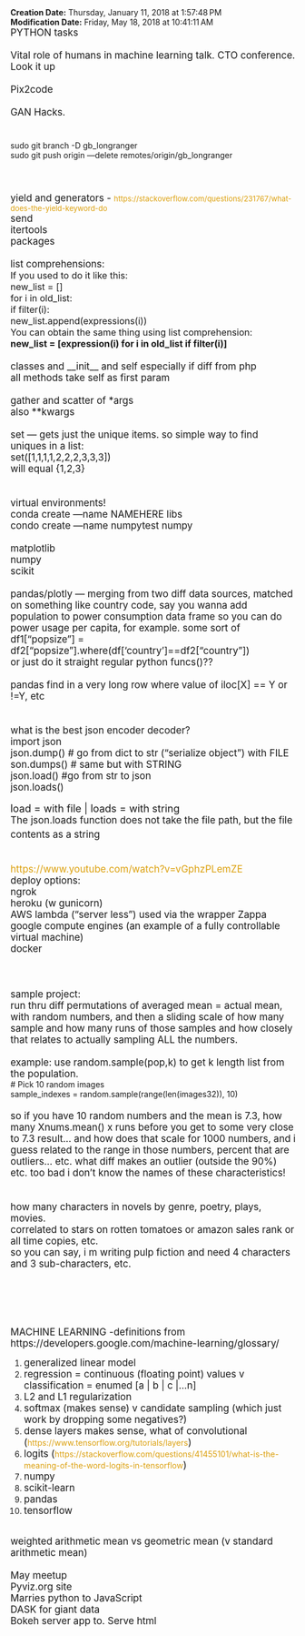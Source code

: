 <div><b>Creation Date:</b> Thursday, January 11, 2018 at 1:57:48 PM<br></div>
<div><b>Modification Date:</b> Friday, May 18, 2018 at 10:41:11 AM<br></div>
<div><span style="font-size: 17px">PYTHON tasks</span></div>
<div><span style="font-size: 17px"><br></span></div>
<div><span style="font-size: 17px">Vital role of humans in machine learning talk. CTO conference. Look it up</span></div>
<div><span style="font-size: 17px"><br></span></div>
<div><span style="font-size: 17px">Pix2code</span></div>
<div><span style="font-size: 17px"><br></span></div>
<div><span style="font-size: 17px">GAN Hacks. </span></div>
<div><span style="font-size: 17px"><br></span></div>
<div><span style="font-size: 17px"><br></span></div>
<div>sudo git branch -D gb_longranger</div>
<div>sudo git push origin —delete remotes/origin/gb_longranger</div>
<div><br></div>
<div><span style="font-size: 17px"><br></span></div>
<div><span style="font-size: 17px"><br></span></div>
<div><span style="font-size: 17px">yield and generators - </span><font color="#DCA00D"><span style="font-size: 13px">https://stackoverflow.com/questions/231767/what-does-the-yield-keyword-do</span></font><font color="#DCA00D"><span style="font-size: 13px"><br></span></font></div>
<div><span style="font-size: 17px">send</span></div>
<div><span style="font-size: 17px">itertools</span></div>
<div><span style="font-size: 17px">packages</span></div>
<div><span style="font-size: 17px"><br></span></div>
<div><span style="font-size: 17px">list comprehensions:</span></div>
<div><span style="font-size: 16px">If you used to do it like this:</span></div>
<div><span style="font-size: 16px">new_list = []</span></div>
<div><span style="font-size: 16px">for i in old_list:</span></div>
<div><span style="font-size: 16px">    if filter(i):</span></div>
<div><span style="font-size: 16px">        new_list.append(expressions(i))</span></div>
<div><span style="font-size: 16px">You can obtain the same thing using list comprehension:</span></div>
<div><b><span style="font-size: 16px">new_list = [expression(i) for i in old_list if filter(i)]</span></b><span style="font-size: 13px"><br></span></div>
<div><span style="font-size: 17px"><br></span></div>
<div><span style="font-size: 17px">classes and __init__ and self especially if diff from php</span></div>
<div><span style="font-size: 17px">	all methods take self as first param</span></div>
<div><span style="font-size: 17px"><br></span></div>
<div><span style="font-size: 17px">gather and scatter of *args </span></div>
<div><span style="font-size: 17px">also **kwargs</span></div>
<div><span style="font-size: 17px"><br></span></div>
<div><span style="font-size: 17px">set — gets just the unique items. so simple way to find uniques in a list:</span></div>
<div><span style="font-size: 17px">	set([1,1,1,1,2,2,2,3,3,3])</span></div>
<div><span style="font-size: 17px">	will equal {1,2,3}</span></div>
<div><span style="font-size: 17px"><br></span></div>
<div><span style="font-size: 17px"><br></span></div>
<div><span style="font-size: 17px">virtual environments!</span></div>
<div><span style="font-size: 17px">	conda create —name NAMEHERE libs</span></div>
<div><span style="font-size: 17px">	condo create —name numpytest numpy</span></div>
<div><span style="font-size: 17px"><br></span></div>
<div><span style="font-size: 17px">matplotlib</span></div>
<div><span style="font-size: 17px">numpy</span></div>
<div><span style="font-size: 17px">scikit</span></div>
<div><span style="font-size: 17px"><br></span></div>
<div><span style="font-size: 17px">pandas/plotly — merging from two diff data sources, matched on something like country code, say you wanna add population to power consumption data frame so you can do power usage per capita, for example. some sort of </span></div>
<div><span style="font-size: 17px">df1[“popsize”] = df2[“popsize”].where(df[‘country’]==df2[“country”])</span></div>
<div><span style="font-size: 17px">or just do it straight regular python funcs()??</span></div>
<div><span style="font-size: 17px"><br></span></div>
<div><span style="font-size: 17px">pandas find in a very long row where value of iloc[X] == Y or !=Y, etc</span></div>
<div><span style="font-size: 17px"><br></span></div>
<div><span style="font-size: 17px"><br></span></div>
<div><span style="font-size: 17px">what is the best json encoder decoder?</span></div>
<div><span style="font-size: 17px">import json</span></div>
<div><span style="font-size: 17px">json.dump() # go from dict to str (“serialize object”) with FILE</span></div>
<div><span style="font-size: 17px">son.dumps() # same but with STRING</span></div>
<div><span style="font-size: 17px">json.load() #go from str to json</span></div>
<div><span style="font-size: 17px">json.loads()</span></div>
<div><br></div>
<div><span style="font-size: 18px">load = with file | loads = with string</span><br></div>
<div><span style="font-size: 17px">The json.loads function does not take the file path, but the file contents as a string</span><span style="font-size: 22px"><br></span></div>
<div><span style="font-size: 17px"><br></span></div>
<div><span style="font-size: 17px"><br></span></div>
<div><font color="#DCA00D"><span style="font-size: 17px">https://www.youtube.com/watch?v=vGphzPLemZE</span></font><span style="font-size: 17px"><br></span></div>
<div><span style="font-size: 17px">deploy options:</span></div>
<div><span style="font-size: 17px">ngrok</span></div>
<div><span style="font-size: 17px">heroku (w gunicorn)</span></div>
<div><span style="font-size: 17px">AWS lambda (“server less”) used via the wrapper Zappa</span></div>
<div><span style="font-size: 17px">google compute engines (an example of a fully controllable virtual machine)</span></div>
<div><span style="font-size: 17px">docker</span></div>
<div><span style="font-size: 17px"><br></span></div>
<div><span style="font-size: 17px"><br></span></div>
<div><span style="font-size: 17px"><br></span></div>
<div><span style="font-size: 17px">sample project:</span></div>
<div><span style="font-size: 17px">run thru diff permutations of averaged mean = actual mean, with random numbers, and then a sliding scale of how many sample and how many runs of those samples and how closely that relates to actually sampling ALL the numbers.</span></div>
<div><span style="font-size: 17px"><br></span></div>
<div><span style="font-size: 17px">example: use random.sample(pop,k) to get k length list from the population.</span></div>
<div># Pick 10 random images</div>
<div>sample_indexes = random.sample(range(len(images32)), 10)</div>
<div><span style="font-size: 17px"><br></span></div>
<div><span style="font-size: 17px">so if you have 10 random numbers and the mean is 7.3, how many Xnums.mean() x runs before you get to some very close to 7.3 result… and how does that scale for 1000 numbers, and i guess related to the range in those numbers, percent that are outliers… etc. what diff makes an outlier (outside the 90%) etc. too bad i don’t know the names of these characteristics!</span></div>
<div><span style="font-size: 17px"><br></span></div>
<div><span style="font-size: 17px"><br></span></div>
<div><span style="font-size: 17px">how many characters in novels by genre, poetry, plays, movies.</span></div>
<div><span style="font-size: 17px">correlated to stars on rotten tomatoes or amazon sales rank or all time copies, etc.</span></div>
<div><span style="font-size: 17px">so you can say, i m writing  pulp fiction and need 4 characters and 3 sub-characters, etc.</span></div>
<div><span style="font-size: 17px"><br></span></div>
<div><span style="font-size: 17px"><br></span></div>
<div><span style="font-size: 17px"><br></span></div>
<div><span style="font-size: 17px"><br></span></div>
<div><span style="font-size: 17px"><br></span></div>
<div><span style="font-size: 17px">MACHINE LEARNING -definitions from https://developers.google.com/machine-learning/glossary/</span></div>
<ol>
<li><span style="font-size: 17px">generalized linear model</span></li>
<li><span style="font-size: 17px">regression = continuous (floating point) values v classification = enumed [a | b | c |…n] </span></li>
<li><span style="font-size: 17px">L2 and L1 regularization </span></li>
<li><span style="font-size: 17px">softmax (makes sense) v candidate sampling (which just work by dropping some negatives?)</span></li>
<li><span style="font-size: 17px">dense layers makes sense, what of convolutional (</span><font color="#DCA00D">https://www.tensorflow.org/tutorials/layers</font><span style="font-size: 17px">)</span></li>
<li><span style="font-size: 17px">logits (</span><font color="#DCA00D">https://stackoverflow.com/questions/41455101/what-is-the-meaning-of-the-word-logits-in-tensorflow</font><span style="font-size: 17px">)</span></li>
<li><span style="font-size: 17px">numpy</span></li>
<li><span style="font-size: 17px">scikit-learn</span></li>
<li><span style="font-size: 17px">pandas</span></li>
<li><span style="font-size: 17px">tensorflow</span></li>
</ol>
<div><span style="font-size: 17px"><br></span></div>
<div><span style="font-size: 17px">weighted arithmetic mean vs geometric mean (v standard arithmetic mean)</span></div>
<div><span style="font-size: 17px"><br></span></div>
<div><span style="font-size: 17px">May meetup</span></div>
<div><span style="font-size: 17px">Pyviz.org</span><span style="font-size: 17px"> site</span></div>
<div><span style="font-size: 17px">Marries python to JavaScript </span></div>
<div><span style="font-size: 17px">DASK for giant data</span></div>
<div><span style="font-size: 17px">Bokeh server app to. Serve html</span></div>
<div><span style="font-size: 17px"><br></span></div>

